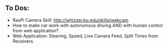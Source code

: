 ## To Dos:

- RasPi Camera Skill: http://whizzer.bu.edu/skills/webcam
- How to make car work with autonomous driving AND with human control from web application?
- Web Application: Steering, Speed, Live Camera Feed, Split Times from Receivers
